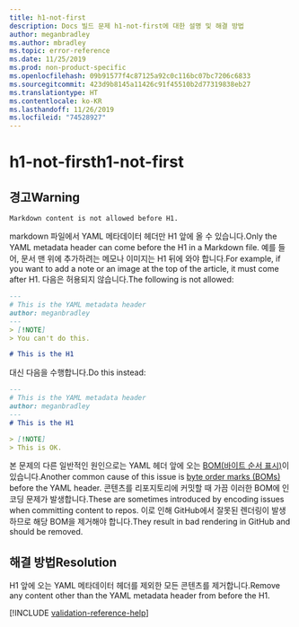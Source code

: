```yaml
---
title: h1-not-first
description: Docs 빌드 문제 h1-not-first에 대한 설명 및 해결 방법
author: meganbradley
ms.author: mbradley
ms.topic: error-reference
ms.date: 11/25/2019
ms.prod: non-product-specific
ms.openlocfilehash: 09b91577f4c87125a92c0c116bc07bc7206c6833
ms.sourcegitcommit: 423d9b8145a11426c91f45510b2d77319838eb27
ms.translationtype: HT
ms.contentlocale: ko-KR
ms.lasthandoff: 11/26/2019
ms.locfileid: "74528927"
---
```

# <a name="h1-not-first"></a><span data-ttu-id="195b8-103">h1-not-first</span><span class="sxs-lookup"><span data-stu-id="195b8-103">h1-not-first</span></span>

## <a name="warning"></a><span data-ttu-id="195b8-104">경고</span><span class="sxs-lookup"><span data-stu-id="195b8-104">Warning</span></span>

`Markdown content is not allowed before H1.`

<span data-ttu-id="195b8-105">markdown 파일에서 YAML 메타데이터 헤더만 H1 앞에 올 수 있습니다.</span><span class="sxs-lookup"><span data-stu-id="195b8-105">Only the YAML metadata header can come before the H1 in a Markdown file.</span></span> <span data-ttu-id="195b8-106">예를 들어, 문서 맨 위에 추가하려는 메모나 이미지는 H1 뒤에 와야 합니다.</span><span class="sxs-lookup"><span data-stu-id="195b8-106">For example, if you want to add a note or an image at the top of the article, it must come after H1.</span></span> <span data-ttu-id="195b8-107">다음은 허용되지 않습니다.</span><span class="sxs-lookup"><span data-stu-id="195b8-107">The following is not allowed:</span></span>

```markdown
---
# This is the YAML metadata header
author: meganbradley
---
> [!NOTE]
> You can't do this.

# This is the H1
```

<span data-ttu-id="195b8-108">대신 다음을 수행합니다.</span><span class="sxs-lookup"><span data-stu-id="195b8-108">Do this instead:</span></span>

```markdown
---
# This is the YAML metadata header
author: meganbradley
---
# This is the H1

> [!NOTE]
> This is OK.
```

<span data-ttu-id="195b8-109">본 문제의 다른 일반적인 원인으로는 YAML 헤더 앞에 오는 [BOM(바이트 순서 표시)](http://www.websina.com/bugzero/kb/unicode-bom.html)이 있습니다.</span><span class="sxs-lookup"><span data-stu-id="195b8-109">Another common cause of this issue is [byte order marks (BOMs)](http://www.websina.com/bugzero/kb/unicode-bom.html) before the YAML header.</span></span> <span data-ttu-id="195b8-110">콘텐츠를 리포지토리에 커밋할 때 가끔 이러한 BOM에 인코딩 문제가 발생합니다.</span><span class="sxs-lookup"><span data-stu-id="195b8-110">These are sometimes introduced by encoding issues when committing content to repos.</span></span> <span data-ttu-id="195b8-111">이로 인해 GitHub에서 잘못된 렌더링이 발생하므로 해당 BOM을 제거해야 합니다.</span><span class="sxs-lookup"><span data-stu-id="195b8-111">They result in bad rendering in GitHub and should be removed.</span></span>

## <a name="resolution"></a><span data-ttu-id="195b8-112">해결 방법</span><span class="sxs-lookup"><span data-stu-id="195b8-112">Resolution</span></span>

<span data-ttu-id="195b8-113">H1 앞에 오는 YAML 메타데이터 헤더를 제외한 모든 콘텐츠를 제거합니다.</span><span class="sxs-lookup"><span data-stu-id="195b8-113">Remove any content other than the YAML metadata header from before the H1.</span></span>

<!--make sure to add this file to your includes folder and verify the path-->
[!INCLUDE [validation-reference-help](includes/validation-reference-help.md)]

